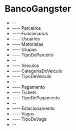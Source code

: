 # BancoGangster
* --
* ---- Parceiros
* ---- Funcionarios
* ---- Usuarios
* ---- Motoristas
* ---- Grupos
* ---- TipoDeParceiro
* --
* ---- Veiculos
* ---- CategoriaDoVeiculo
* ---- TipoDeVeiculo
* --
* ---- Pagamento
* ---- Tickets
* ---- TipoDePagamento
* --
* ---- Estacionamento
* ---- Vagas
* ---- TipoDeVaga
* --
